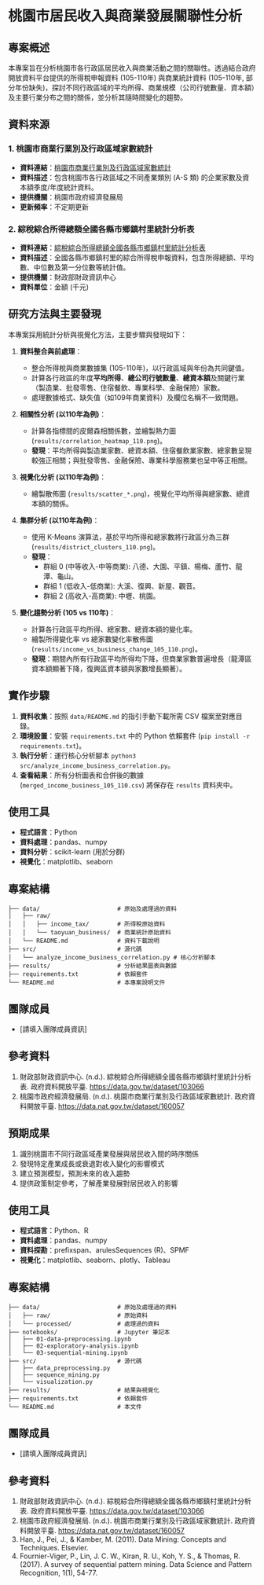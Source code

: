 # 桃園市居民收入與商業發展關聯性分析

## 專案概述

本專案旨在分析桃園市各行政區居民收入與商業活動之間的關聯性。透過結合政府開放資料平台提供的所得稅申報資料 (105-110年) 與商業統計資料 (105-110年, 部分年份缺失)，探討不同行政區域的平均所得、商業規模（公司行號數量、資本額）及主要行業分布之間的關係，並分析其隨時間變化的趨勢。

## 資料來源

### 1. 桃園市商業行業別及行政區域家數統計
- **資料連結**：[桃園市商業行業別及行政區域家數統計](https://data.nat.gov.tw/dataset/160057)
- **資料描述**：包含桃園市各行政區域之不同產業類別 (A-S 類) 的企業家數及資本額季度/年度統計資料。
- **提供機關**：桃園市政府經濟發展局
- **更新頻率**：不定期更新

### 2. 綜稅綜合所得總額全國各縣市鄉鎮村里統計分析表
- **資料連結**：[綜稅綜合所得總額全國各縣市鄉鎮村里統計分析表](https://data.gov.tw/dataset/103066)
- **資料描述**：全國各縣市鄉鎮村里的綜合所得稅申報資料，包含所得總額、平均數、中位數及第一分位數等統計值。
- **提供機關**：財政部財政資訊中心
- **資料單位**：金額 (千元)

## 研究方法與主要發現

本專案採用統計分析與視覺化方法，主要步驟與發現如下：

1.  **資料整合與前處理**：
    *   整合所得稅與商業數據集 (105-110年)，以行政區域與年份為共同鍵值。
    *   計算各行政區的年度**平均所得**、**總公司行號數量**、**總資本額**及關鍵行業（製造業、批發零售、住宿餐飲、專業科學、金融保險）家數。
    *   處理數據格式、缺失值（如109年商業資料）及欄位名稱不一致問題。

2.  **相關性分析 (以110年為例)**：
    *   計算各指標間的皮爾森相關係數，並繪製熱力圖 (`results/correlation_heatmap_110.png`)。
    *   **發現**：平均所得與製造業家數、總資本額、住宿餐飲業家數、總家數呈現較強正相關；與批發零售、金融保險、專業科學服務業也呈中等正相關。

3.  **視覺化分析 (以110年為例)**：
    *   繪製散佈圖 (`results/scatter_*.png`)，視覺化平均所得與總家數、總資本額的關係。

4.  **集群分析 (以110年為例)**：
    *   使用 K-Means 演算法，基於平均所得和總家數將行政區分為三群 (`results/district_clusters_110.png`)。
    *   **發現**：
        *   群組 0 (中等收入-中等商業): 八德、大園、平鎮、楊梅、蘆竹、龍潭、龜山。
        *   群組 1 (低收入-低商業): 大溪、復興、新屋、觀音。
        *   群組 2 (高收入-高商業): 中壢、桃園。

5.  **變化趨勢分析 (105 vs 110年)**：
    *   計算各行政區平均所得、總家數、總資本額的變化率。
    *   繪製所得變化率 vs 總家數變化率散佈圖 (`results/income_vs_business_change_105_110.png`)。
    *   **發現**：期間內所有行政區平均所得均下降，但商業家數普遍增長（龍潭區資本額顯著下降，復興區資本額與家數增長顯著）。

## 實作步驟

1.  **資料收集**：按照 `data/README.md` 的指引手動下載所需 CSV 檔案至對應目錄。
2.  **環境設置**：安裝 `requirements.txt` 中的 Python 依賴套件 (`pip install -r requirements.txt`)。
3.  **執行分析**：運行核心分析腳本 `python3 src/analyze_income_business_correlation.py`。
4.  **查看結果**：所有分析圖表和合併後的數據 (`merged_income_business_105_110.csv`) 將保存在 `results` 資料夾中。

## 使用工具

- **程式語言**：Python
- **資料處理**：pandas、numpy
- **資料分析**：scikit-learn (用於分群)
- **視覺化**：matplotlib、seaborn

## 專案結構

```
├── data/                      # 原始及處理過的資料
│   ├── raw/
│   │   ├── income_tax/        # 所得稅原始資料
│   │   └── taoyuan_business/  # 商業統計原始資料
│   └── README.md              # 資料下載說明
├── src/                       # 源代碼
│   └── analyze_income_business_correlation.py # 核心分析腳本
├── results/                   # 分析結果圖表與數據
├── requirements.txt           # 依賴套件
└── README.md                  # 本專案說明文件
```

## 團隊成員

- [請填入團隊成員資訊]

## 參考資料

1. 財政部財政資訊中心. (n.d.). 綜稅綜合所得總額全國各縣市鄉鎮村里統計分析表. 政府資料開放平臺. https://data.gov.tw/dataset/103066
2. 桃園市政府經濟發展局. (n.d.). 桃園市商業行業別及行政區域家數統計. 政府資料開放平臺. https://data.nat.gov.tw/dataset/160057

## 預期成果

1. 識別桃園市不同行政區域產業發展與居民收入間的時序關係
2. 發現特定產業成長或衰退對收入變化的影響模式
3. 建立預測模型，預測未來的收入趨勢
4. 提供政策制定參考，了解產業發展對居民收入的影響

## 使用工具

- **程式語言**：Python、R
- **資料處理**：pandas、numpy
- **資料探勘**：prefixspan、arulesSequences (R)、SPMF
- **視覺化**：matplotlib、seaborn、plotly、Tableau

## 專案結構

```
├── data/                      # 原始及處理過的資料
│   ├── raw/                   # 原始資料
│   └── processed/             # 處理過的資料
├── notebooks/                 # Jupyter 筆記本
│   ├── 01-data-preprocessing.ipynb
│   ├── 02-exploratory-analysis.ipynb
│   └── 03-sequential-mining.ipynb
├── src/                       # 源代碼
│   ├── data_preprocessing.py
│   ├── sequence_mining.py
│   └── visualization.py
├── results/                   # 結果與視覺化
├── requirements.txt           # 依賴套件
└── README.md                  # 本文件
```

## 團隊成員

- [請填入團隊成員資訊]

## 參考資料

1. 財政部財政資訊中心. (n.d.). 綜稅綜合所得總額全國各縣市鄉鎮村里統計分析表. 政府資料開放平臺. https://data.gov.tw/dataset/103066
2. 桃園市政府經濟發展局. (n.d.). 桃園市商業行業別及行政區域家數統計. 政府資料開放平臺. https://data.nat.gov.tw/dataset/160057
3. Han, J., Pei, J., & Kamber, M. (2011). Data Mining: Concepts and Techniques. Elsevier.
4. Fournier-Viger, P., Lin, J. C. W., Kiran, R. U., Koh, Y. S., & Thomas, R. (2017). A survey of sequential pattern mining. Data Science and Pattern Recognition, 1(1), 54-77. 